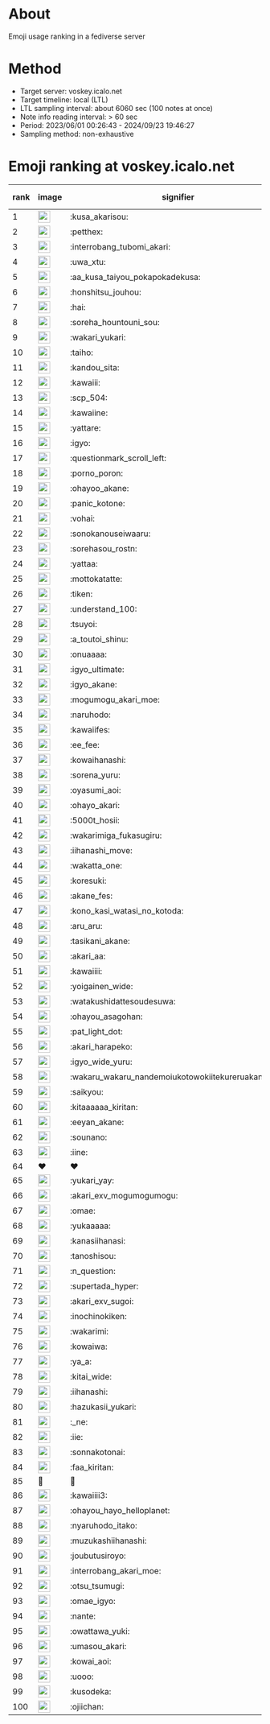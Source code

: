 # About
Emoji usage ranking in a fediverse server

# Method
- Target server: voskey.icalo.net
- Target timeline: local (LTL)
- LTL sampling interval: about 6060 sec (100 notes at once)
- Note info reading interval: > 60 sec
- Period: 2023/06/01 00:26:43 - 2024/09/23 19:46:27 
- Sampling method: non-exhaustive

# Emoji ranking at voskey.icalo.net

|rank|image|signifier|type|frequency score|
|----|----|----|----|----|
|1|<img height="24" src="https://voskey.icalo.net/emoji/kusa_akarisou.webp">|:kusa_akarisou:|custom|32048|
|2|<img height="24" src="https://voskey.icalo.net/emoji/petthex.webp">|:petthex:|custom|24259|
|3|<img height="24" src="https://voskey.icalo.net/emoji/interrobang_tubomi_akari.webp">|:interrobang_tubomi_akari:|custom|12881|
|4|<img height="24" src="https://voskey.icalo.net/emoji/uwa_xtu.webp">|:uwa_xtu:|custom|12223|
|5|<img height="24" src="https://voskey.icalo.net/emoji/aa_kusa_taiyou_pokapokadekusa.webp">|:aa_kusa_taiyou_pokapokadekusa:|custom|10043|
|6|<img height="24" src="https://voskey.icalo.net/emoji/honshitsu_jouhou.webp">|:honshitsu_jouhou:|custom|9539|
|7|<img height="24" src="https://voskey.icalo.net/emoji/hai.webp">|:hai:|custom|8182|
|8|<img height="24" src="https://voskey.icalo.net/emoji/soreha_hountouni_sou.webp">|:soreha_hountouni_sou:|custom|7213|
|9|<img height="24" src="https://voskey.icalo.net/emoji/wakari_yukari.webp">|:wakari_yukari:|custom|6953|
|10|<img height="24" src="https://voskey.icalo.net/emoji/taiho.webp">|:taiho:|custom|6797|
|11|<img height="24" src="https://voskey.icalo.net/emoji/kandou_sita.webp">|:kandou_sita:|custom|6342|
|12|<img height="24" src="https://voskey.icalo.net/emoji/kawaiii.webp">|:kawaiii:|custom|6281|
|13|<img height="24" src="https://voskey.icalo.net/emoji/scp_504.webp">|:scp_504:|custom|5844|
|14|<img height="24" src="https://voskey.icalo.net/emoji/kawaiine.webp">|:kawaiine:|custom|4778|
|15|<img height="24" src="https://voskey.icalo.net/emoji/yattare.webp">|:yattare:|custom|4653|
|16|<img height="24" src="https://voskey.icalo.net/emoji/igyo.webp">|:igyo:|custom|4630|
|17|<img height="24" src="https://voskey.icalo.net/emoji/questionmark_scroll_left.webp">|:questionmark_scroll_left:|custom|4601|
|18|<img height="24" src="https://voskey.icalo.net/emoji/porno_poron.webp">|:porno_poron:|custom|4457|
|19|<img height="24" src="https://voskey.icalo.net/emoji/ohayoo_akane.webp">|:ohayoo_akane:|custom|4376|
|20|<img height="24" src="https://voskey.icalo.net/emoji/panic_kotone.webp">|:panic_kotone:|custom|4344|
|21|<img height="24" src="https://voskey.icalo.net/emoji/vohai.webp">|:vohai:|custom|4252|
|22|<img height="24" src="https://voskey.icalo.net/emoji/sonokanouseiwaaru.webp">|:sonokanouseiwaaru:|custom|4232|
|23|<img height="24" src="https://voskey.icalo.net/emoji/sorehasou_rostn.webp">|:sorehasou_rostn:|custom|4136|
|24|<img height="24" src="https://voskey.icalo.net/emoji/yattaa.webp">|:yattaa:|custom|3826|
|25|<img height="24" src="https://voskey.icalo.net/emoji/mottokatatte.webp">|:mottokatatte:|custom|3711|
|26|<img height="24" src="https://voskey.icalo.net/emoji/tiken.webp">|:tiken:|custom|3674|
|27|<img height="24" src="https://voskey.icalo.net/emoji/understand_100.webp">|:understand_100:|custom|3644|
|28|<img height="24" src="https://voskey.icalo.net/emoji/tsuyoi.webp">|:tsuyoi:|custom|3448|
|29|<img height="24" src="https://voskey.icalo.net/emoji/a_toutoi_shinu.webp">|:a_toutoi_shinu:|custom|3426|
|30|<img height="24" src="https://voskey.icalo.net/emoji/onuaaaa.webp">|:onuaaaa:|custom|3137|
|31|<img height="24" src="https://voskey.icalo.net/emoji/igyo_ultimate.webp">|:igyo_ultimate:|custom|3032|
|32|<img height="24" src="https://voskey.icalo.net/emoji/igyo_akane.webp">|:igyo_akane:|custom|3011|
|33|<img height="24" src="https://voskey.icalo.net/emoji/mogumogu_akari_moe.webp">|:mogumogu_akari_moe:|custom|2919|
|34|<img height="24" src="https://voskey.icalo.net/emoji/naruhodo.webp">|:naruhodo:|custom|2886|
|35|<img height="24" src="https://voskey.icalo.net/emoji/kawaiifes.webp">|:kawaiifes:|custom|2866|
|36|<img height="24" src="https://voskey.icalo.net/emoji/ee_fee.webp">|:ee_fee:|custom|2746|
|37|<img height="24" src="https://voskey.icalo.net/emoji/kowaihanashi.webp">|:kowaihanashi:|custom|2745|
|38|<img height="24" src="https://voskey.icalo.net/emoji/sorena_yuru.webp">|:sorena_yuru:|custom|2683|
|39|<img height="24" src="https://voskey.icalo.net/emoji/oyasumi_aoi.webp">|:oyasumi_aoi:|custom|2679|
|40|<img height="24" src="https://voskey.icalo.net/emoji/ohayo_akari.webp">|:ohayo_akari:|custom|2563|
|41|<img height="24" src="https://voskey.icalo.net/emoji/5000t_hosii.webp">|:5000t_hosii:|custom|2545|
|42|<img height="24" src="https://voskey.icalo.net/emoji/wakarimiga_fukasugiru.webp">|:wakarimiga_fukasugiru:|custom|2454|
|43|<img height="24" src="https://voskey.icalo.net/emoji/iihanashi_move.webp">|:iihanashi_move:|custom|2452|
|44|<img height="24" src="https://voskey.icalo.net/emoji/wakatta_one.webp">|:wakatta_one:|custom|2343|
|45|<img height="24" src="https://voskey.icalo.net/emoji/koresuki.webp">|:koresuki:|custom|2312|
|46|<img height="24" src="https://voskey.icalo.net/emoji/akane_fes.webp">|:akane_fes:|custom|2299|
|47|<img height="24" src="https://voskey.icalo.net/emoji/kono_kasi_watasi_no_kotoda.webp">|:kono_kasi_watasi_no_kotoda:|custom|2281|
|48|<img height="24" src="https://voskey.icalo.net/emoji/aru_aru.webp">|:aru_aru:|custom|2263|
|49|<img height="24" src="https://voskey.icalo.net/emoji/tasikani_akane.webp">|:tasikani_akane:|custom|2251|
|50|<img height="24" src="https://voskey.icalo.net/emoji/akari_aa.webp">|:akari_aa:|custom|2242|
|51|<img height="24" src="https://voskey.icalo.net/emoji/kawaiiii.webp">|:kawaiiii:|custom|2226|
|52|<img height="24" src="https://voskey.icalo.net/emoji/yoigainen_wide.webp">|:yoigainen_wide:|custom|2188|
|53|<img height="24" src="https://voskey.icalo.net/emoji/watakushidattesoudesuwa.webp">|:watakushidattesoudesuwa:|custom|2147|
|54|<img height="24" src="https://voskey.icalo.net/emoji/ohayou_asagohan.webp">|:ohayou_asagohan:|custom|2147|
|55|<img height="24" src="https://voskey.icalo.net/emoji/pat_light_dot.webp">|:pat_light_dot:|custom|2146|
|56|<img height="24" src="https://voskey.icalo.net/emoji/akari_harapeko.webp">|:akari_harapeko:|custom|2096|
|57|<img height="24" src="https://voskey.icalo.net/emoji/igyo_wide_yuru.webp">|:igyo_wide_yuru:|custom|2073|
|58|<img height="24" src="https://voskey.icalo.net/emoji/wakaru_wakaru_nandemoiukotowokiitekureruakanetyan.webp">|:wakaru_wakaru_nandemoiukotowokiitekureruakanetyan:|custom|2037|
|59|<img height="24" src="https://voskey.icalo.net/emoji/saikyou.webp">|:saikyou:|custom|2012|
|60|<img height="24" src="https://voskey.icalo.net/emoji/kitaaaaaa_kiritan.webp">|:kitaaaaaa_kiritan:|custom|2008|
|61|<img height="24" src="https://voskey.icalo.net/emoji/eeyan_akane.webp">|:eeyan_akane:|custom|1998|
|62|<img height="24" src="https://voskey.icalo.net/emoji/sounano.webp">|:sounano:|custom|1988|
|63|<img height="24" src="https://voskey.icalo.net/emoji/iine.webp">|:iine:|custom|1885|
|64|❤|❤|unicode|1876|
|65|<img height="24" src="https://voskey.icalo.net/emoji/yukari_yay.webp">|:yukari_yay:|custom|1812|
|66|<img height="24" src="https://voskey.icalo.net/emoji/akari_exv_mogumogumogu.webp">|:akari_exv_mogumogumogu:|custom|1809|
|67|<img height="24" src="https://voskey.icalo.net/emoji/omae.webp">|:omae:|custom|1761|
|68|<img height="24" src="https://voskey.icalo.net/emoji/yukaaaaa.webp">|:yukaaaaa:|custom|1748|
|69|<img height="24" src="https://voskey.icalo.net/emoji/kanasiihanasi.webp">|:kanasiihanasi:|custom|1709|
|70|<img height="24" src="https://voskey.icalo.net/emoji/tanoshisou.webp">|:tanoshisou:|custom|1705|
|71|<img height="24" src="https://voskey.icalo.net/emoji/n_question.webp">|:n_question:|custom|1703|
|72|<img height="24" src="https://voskey.icalo.net/emoji/supertada_hyper.webp">|:supertada_hyper:|custom|1686|
|73|<img height="24" src="https://voskey.icalo.net/emoji/akari_exv_sugoi.webp">|:akari_exv_sugoi:|custom|1648|
|74|<img height="24" src="https://voskey.icalo.net/emoji/inochinokiken.webp">|:inochinokiken:|custom|1646|
|75|<img height="24" src="https://voskey.icalo.net/emoji/wakarimi.webp">|:wakarimi:|custom|1640|
|76|<img height="24" src="https://voskey.icalo.net/emoji/kowaiwa.webp">|:kowaiwa:|custom|1597|
|77|<img height="24" src="https://voskey.icalo.net/emoji/ya_a.webp">|:ya_a:|custom|1553|
|78|<img height="24" src="https://voskey.icalo.net/emoji/kitai_wide.webp">|:kitai_wide:|custom|1548|
|79|<img height="24" src="https://voskey.icalo.net/emoji/iihanashi.webp">|:iihanashi:|custom|1539|
|80|<img height="24" src="https://voskey.icalo.net/emoji/hazukasii_yukari.webp">|:hazukasii_yukari:|custom|1509|
|81|<img height="24" src="https://voskey.icalo.net/emoji/_ne.webp">|:_ne:|custom|1446|
|82|<img height="24" src="https://voskey.icalo.net/emoji/iie.webp">|:iie:|custom|1441|
|83|<img height="24" src="https://voskey.icalo.net/emoji/sonnakotonai.webp">|:sonnakotonai:|custom|1430|
|84|<img height="24" src="https://voskey.icalo.net/emoji/faa_kiritan.webp">|:faa_kiritan:|custom|1430|
|85|🤔|🤔|unicode|1423|
|86|<img height="24" src="https://voskey.icalo.net/emoji/kawaiiii3.webp">|:kawaiiii3:|custom|1418|
|87|<img height="24" src="https://voskey.icalo.net/emoji/ohayou_hayo_helloplanet.webp">|:ohayou_hayo_helloplanet:|custom|1413|
|88|<img height="24" src="https://voskey.icalo.net/emoji/nyaruhodo_itako.webp">|:nyaruhodo_itako:|custom|1396|
|89|<img height="24" src="https://voskey.icalo.net/emoji/muzukashiihanashi.webp">|:muzukashiihanashi:|custom|1377|
|90|<img height="24" src="https://voskey.icalo.net/emoji/joubutusiroyo.webp">|:joubutusiroyo:|custom|1362|
|91|<img height="24" src="https://voskey.icalo.net/emoji/interrobang_akari_moe.webp">|:interrobang_akari_moe:|custom|1335|
|92|<img height="24" src="https://voskey.icalo.net/emoji/otsu_tsumugi.webp">|:otsu_tsumugi:|custom|1302|
|93|<img height="24" src="https://voskey.icalo.net/emoji/omae_igyo.webp">|:omae_igyo:|custom|1287|
|94|<img height="24" src="https://voskey.icalo.net/emoji/nante.webp">|:nante:|custom|1285|
|95|<img height="24" src="https://voskey.icalo.net/emoji/owattawa_yuki.webp">|:owattawa_yuki:|custom|1256|
|96|<img height="24" src="https://voskey.icalo.net/emoji/umasou_akari.webp">|:umasou_akari:|custom|1254|
|97|<img height="24" src="https://voskey.icalo.net/emoji/kowai_aoi.webp">|:kowai_aoi:|custom|1254|
|98|<img height="24" src="https://voskey.icalo.net/emoji/uooo.webp">|:uooo:|custom|1208|
|99|<img height="24" src="https://voskey.icalo.net/emoji/kusodeka.webp">|:kusodeka:|custom|1203|
|100|<img height="24" src="https://voskey.icalo.net/emoji/ojiichan.webp">|:ojiichan:|custom|1202|
